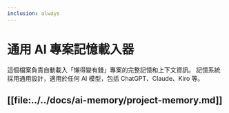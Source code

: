 ```yaml
---
inclusion: always
---
```


# 通用 AI 專案記憶載入器

這個檔案負責自動載入「懶得變有錢」專案的完整記憶和上下文資訊。
記憶系統採用通用設計，適用於任何 AI 模型，包括 ChatGPT、Claude、Kiro 等。

## [[file:../../docs/ai-memory/project-memory.md]]
